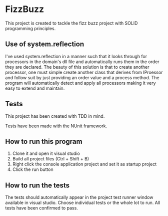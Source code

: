 # FizzBuzz
This project is created to tackle the fizz buzz project with SOLID programming principles.

## Use of system.reflection
I've used system.reflection in a manner such that it looks through for processors in the domain's dll file and automatically runs them in the order they are declared. The beauty of this solution is that to create another processor, one must simple create another class that derives from IProessor and follow suit by just providing an order value and a process method. The program will automatically detect and apply all processors making it very easy to extend and maintain.

## Tests
This project has been created with TDD in mind.

Tests have been made with the NUnit framework.

## How to run this program
1. Clone it and open it visual studio
2. Build all project files (Ctrl + Shift + B)
3. Right click the console application project and set it as startup project
4. Click the run button

## How to run the tests
The tests should automatically appear in the project test runner window available in visual studio. Choose individual tests or the whole lot to run. All tests have been confirmed to pass.

